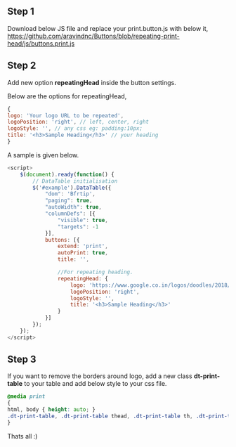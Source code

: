 ## Step 1
Download below JS file and replace your print.button.js with below it,
https://github.com/aravindnc/Buttons/blob/repeating-print-head/js/buttons.print.js

## Step 2
Add new option **repeatingHead** inside the button settings. 

Below are the options for repeatingHead,
```javascript
{
logo: 'Your logo URL to be repeated',
logoPosition: 'right', // left, center, right
logoStyle: '', // any css eg: padding:10px;
title: '<h3>Sample Heading</h3>' // your heading
}
```

A sample is given below. 
```javascript
<script>
    $(document).ready(function() {
        // DataTable initialisation
        $('#example').DataTable({
            "dom": 'Bfrtip',
            "paging": true,
            "autoWidth": true,
            "columnDefs": [{
                "visible": true,
                "targets": -1
            }],
            buttons: [{
                extend: 'print',
                autoPrint: true,
                title: '',

                //For repeating heading.
                repeatingHead: {
                    logo: 'https://www.google.co.in/logos/doodles/2018/world-cup-2018-day-22-5384495837478912-s.png',
                    logoPosition: 'right',
                    logoStyle: '',
                    title: '<h3>Sample Heading</h3>'
                }
            }]
        });
    });
</script>
```

## Step 3

If you want to remove the borders around logo, add a new class **dt-print-table** to your table and add below style to your css file.
```css
@media print
{
html, body { height: auto; }
.dt-print-table, .dt-print-table thead, .dt-print-table th, .dt-print-table tr {border: 0 none !important;}
}
```

Thats all :)